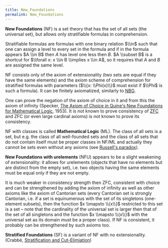 ```yaml
---
title: New_Foundations
permalink: New_Foundations
---
```


**New Foundations** (NF) is a set theory that has the set of all sets (the universal set), but allows only stratifiable formulas in comprehension.

Stratifiable formulas are formulas with one binary relation $\\in$ such that one can assign a level to every set in the formula and if in the formula appears $A \\in B$ then $A$ has level one less then
$B$. $A \\subset B$ is a shortcut for $\\forall x: x \\in B \\implies x \\in A$, so it requires that $A$ and $B$ are assigned the same level.

NF consists only of the axiom of extensionality (two sets are equal if they have the same elements) and the axiom scheme of comprehension for stratified formulas with parameters ($\\{x: \\Phi(x)\\}$ must exist if $\\Phi$ is such a formula). It can be finitely axiomatized, similarly to [NBG](NBG "NBG").

One can prove the negation of the axiom of choice in it and from this the axiom of infinity (Specker, [The Axiom of Choice in Quine's New Foundations for Mathematical Logic](https://www.ncbi.nlm.nih.gov/pmc/articles/PMC1063889/), 1953). It is not known to prove consistency of [ZFC](ZFC "ZFC") and ZFC (or even large cardinal axioms) is not known to prove its consistency.

NF with classes is called **Mathematical Logic** (ML). The class of all sets is a set, but e.g. the class of all well-founded sets and the class of all sets that do not contain itself must be proper classes in NF/ML and actually they cannot be sets even without any axioms (see [Russell's paradox](Russell's_paradox "Russell's paradox")).

**New Foundations with urelements** (NFU) appears to be a slight weakening of extensionality: it allows for urelements (objects that have no elements but are distinct from the empty set), i.e. two objects having the same elements must be equal only if they are not empty.

It is much weaker in consistency strength then ZFC, consistent with choice and can be strengthened by adding the axiom of infinity as well as other axioms like the axiom of Cantorian sets (every Cantorian set is strongly Cantorian, i.e. if a set is equinumerous with the set of its singletons (one-element subsets), then the function $x \\mapsto \\{x\\}$ restricted to this set is a set – note that the cardinality of the universal set is larger then that of the set of all singletons and the function $x \\mapsto \\{x\\}$ with the universal set as its domain must be a proper class). If NF is consistent, it probably can be strengthened by such axioms too.

**Stratified Foundations** (SF) is a variant of NF with no extensionality. (Crabbé, [Stratification and Cut-Elimiation](https://www.jstor.org/stable/2274915))

